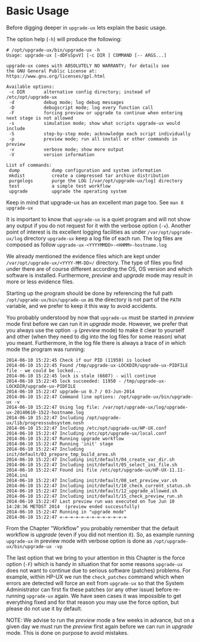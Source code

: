 # Basic Usage

Before digging deeper in `upgrade-ux` lets explain the basic usage.

The option help (`-h`) will produce the following:

    # /opt/upgrade-ux/bin/upgrade-ux -h
    Usage: upgrade-ux [-dDFsSpvV] [-c DIR ] COMMAND [-- ARGS...]
    
    upgrade-ux comes with ABSOLUTELY NO WARRANTY; for details see
    the GNU General Public License at: https://www.gnu.org/licenses/gpl.html
    
    Available options:
     -c DIR       alternative config directory; instead of /etc/opt/upgrade-ux
     -d           debug mode; log debug messages
     -D           debugscript mode; log every function call
     -F           forcing preview or upgrade to continue when entering next stage is not allowed
     -s           simulation mode; show what scripts upgrade-ux would include
     -S           step-by-step mode; acknowledge each script individually
     -p           preview mode; run all install or other commands in preview
     -v           verbose mode; show more output
     -V           version information
    
    List of commands:
     dump            dump configuration and system information
     mkdist          create a compressed tar archive distribution
     purgelogs       purge the LOG [/var/opt/upgrade-ux/log] directory
     test            a simple test workflow
     upgrade         upgrade the operating system

Keep in mind that upgrade-ux has an excellent man page too. See `man 8 upgrade-ux`

It is important to know that `upgrade-ux` is a quiet program and will not show any output if you do not request for it with the verbose option (`-v`). Another point of interest is its excellent logging facilities as under `/var/opt/upgrade-ux/log` directory `upgrade-ux` keep a log file of each run. The log files are composed as follow `upgrade-ux-<YYYYMMDD>-<HHMM>-hostname.log`

We already mentioned the evidence files which are kept under `/var/opt/upgrade-ux/<YYYY-MM-DD>/` directory. The type of files you find under there are of course different according the OS, OS version and which software is installed. Furthermore, _preview_ and _upgrade_ mode may result in more or less evidence files.

Starting up the program should be done by referencing the full path `/opt/upgrade-ux/bin/upgrade-ux` as the directory is not part of the `PATH` variable, and we prefer to keep it this way to avoid accidents.

You probably understood by now that `upgrade-ux` must be started in _preview_ mode first before we can run it in _upgrade_ mode. However, we prefer that you always use the option `-p` (_preview_ mode) to make it clear to yourself and other (when they need to dig into the log files for some reason) what you meant. Furthermore, in the log file there is always a trace of in which mode the program was running:

    2014-06-10 15:22:45 Check if our PID (11950) is locked
    2014-06-10 15:22:45 Found /tmp/upgrade-ux-LOCKDIR/upgrade-ux-PIDFILE file - we could be locked...
    2014-06-10 15:22:45 lock is stale (6607) - will continue
    2014-06-10 15:22:45 lock succeeded: 11950 - /tmp/upgrade-ux-LOCKDIR/upgrade-ux-PIDFILE
    2014-06-10 15:22:47 upgrade-ux 0.7 / 03-Jun-2014
    2014-06-10 15:22:47 Command line options: /opt/upgrade-ux/bin/upgrade-ux -v
    2014-06-10 15:22:47 Using log file: /var/opt/upgrade-ux/log/upgrade-ux-20140610-1522-hostname.log
    2014-06-10 15:22:47 Including /opt/upgrade-ux/lib/progresssubsystem.nosh
    2014-06-10 15:22:47 Including /etc/opt/upgrade-ux/HP-UX.conf
    2014-06-10 15:22:47 Including /etc/opt/upgrade-ux/local.conf
    2014-06-10 15:22:47 Running upgrade workflow
    2014-06-10 15:22:47 Running 'init' stage
    2014-06-10 15:22:47 Including init/default/03_prepare_tmp_build_area.sh
    2014-06-10 15:22:47 Including init/default/04_create_var_dir.sh
    2014-06-10 15:22:47 Including init/default/05_select_ini_file.sh
    2014-06-10 15:22:47 Found ini file /etc/opt/upgrade-ux/HP-UX-11.11-2014.ini
    2014-06-10 15:22:47 Including init/default/08_set_preview_var.sh
    2014-06-10 15:22:47 Including init/default/10_check_current_status.sh
    2014-06-10 15:22:47 Including init/default/12_upgrade_allowed.sh
    2014-06-10 15:22:47 Including init/default/15_check_preview_run.sh
    2014-06-10 15:22:47 Last preview run was executed on Tue Jun 10 14:28:36 METDST 2014  (preview ended successfully)
    2014-06-10 15:22:47 Running in "upgrade mode"
    2014-06-10 15:22:47 =-=-=-=-=-=-=-=-=-=-=-=-=
    
From the Chapter "Workflow" you probably remember that the default workflow is *upgrade* (even if you did not mention it). So, as example running `upgrade-ux` in preview mode with verbose option is done as `/opt/upgrade-ux/bin/upgrade-ux -vp`


The last option that we bring to your attention in this Chapter is the force option (`-F`) which is handy in situation that for some reasons `upgrade-ux` does not want to continue due to serious software (patches) problems. For example, within HP-UX we run the `check_patches` command which when errors are detected will force an exit from `upgrade-ux` so that the System Administrator can first fix these patches (or any other issue) before re-running `upgrade-ux` again.
We have seen cases it was impossible to get everything fixed and for that reason you may use the force option, but please do not use it by default.

NOTE: We advise to run the _preview_ mode a few weeks in advance, but on a given day we must run the _preview_ first again before we can run in _upgrade_ mode. This is done on purpose to avoid mistakes.

